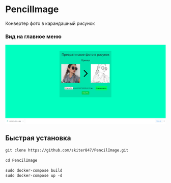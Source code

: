 # PencilImage

Конвертер фото в карандашный рисунок

### Вид на главное меню
![Photo](screenshots/mainpage.png)

## Быстрая установка

```
git clone https://github.com/skiter847/PencilImage.git

cd PencilImage

sudo docker-compose build
sudo docker-compose up -d
```
